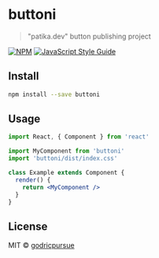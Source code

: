 # buttoni

> &quot;patika.dev&quot; button publishing project

[![NPM](https://img.shields.io/npm/v/buttoni.svg)](https://www.npmjs.com/package/buttoni) [![JavaScript Style Guide](https://img.shields.io/badge/code_style-standard-brightgreen.svg)](https://standardjs.com)

## Install

```bash
npm install --save buttoni
```

## Usage

```jsx
import React, { Component } from 'react'

import MyComponent from 'buttoni'
import 'buttoni/dist/index.css'

class Example extends Component {
  render() {
    return <MyComponent />
  }
}
```

## License

MIT © [godricpursue](https://github.com/godricpursue)
